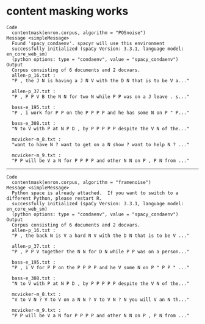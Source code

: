 # content masking works

    Code
      contentmask(enron.corpus, algorithm = "POSnoise")
    Message <simpleMessage>
      Found 'spacy_condaenv'. spacyr will use this environment
      successfully initialized (spaCy Version: 3.3.1, language model: en_core_web_sm)
      (python options: type = "condaenv", value = "spacy_condaenv")
    Output
      Corpus consisting of 6 documents and 2 docvars.
      allen-p_16.txt :
      "P , the J N is having a J N V with the D N that is to be V a..."
      
      allen-p_37.txt :
      "P , P P V B the N N for two N while P P was on a J leave . s..."
      
      bass-e_195.txt :
      "P , i work for P P on the P P P P and he has some N on P " P..."
      
      bass-e_308.txt :
      "N to V with P at N P D , by P P P P P despite the V N of the..."
      
      mcvicker-m_8.txt :
      "want to have N ? want to get on a N show ? want to help N ? ..."
      
      mcvicker-m_9.txt :
      "P P will be V a N for P P P P and other N N on P , P N from ..."
      

---

    Code
      contentmask(enron.corpus, algorithm = "framenoise")
    Message <simpleMessage>
      Python space is already attached.  If you want to switch to a different Python, please restart R.
      successfully initialized (spaCy Version: 3.3.1, language model: en_core_web_sm)
      (python options: type = "condaenv", value = "spacy_condaenv")
    Output
      Corpus consisting of 6 documents and 2 docvars.
      allen-p_16.txt :
      "P , the back N is V a hard N V with the D N that is to be V ..."
      
      allen-p_37.txt :
      "P , P P V together the N N for D N while P P was on a person..."
      
      bass-e_195.txt :
      "P , i V for P P on the P P P P and he V some N on P " P P " ..."
      
      bass-e_308.txt :
      "N to V with P at N P D , by P P P P P despite the V N of the..."
      
      mcvicker-m_8.txt :
      "V to V N ? V to V on a N N ? V to V N ? N you will V an N th..."
      
      mcvicker-m_9.txt :
      "P P will be V a N for P P P P and other N N on P , P N from ..."
      

